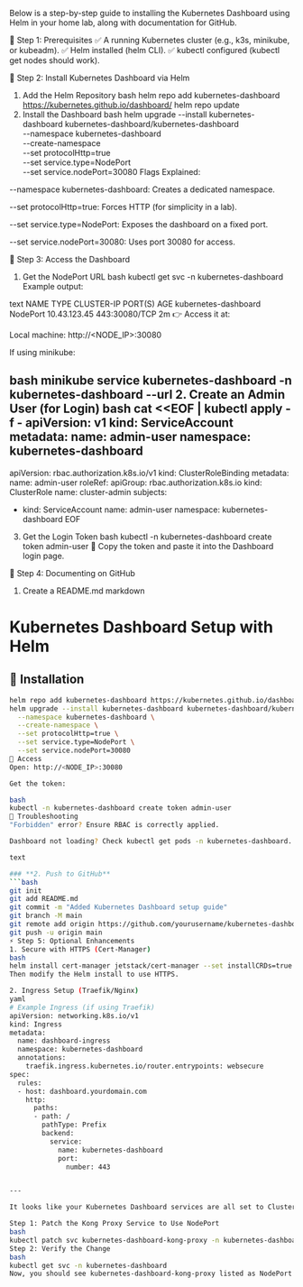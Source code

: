 Below is a step-by-step guide to installing the Kubernetes Dashboard using Helm in your home lab, along with documentation for GitHub.

📌 Step 1: Prerequisites
✅ A running Kubernetes cluster (e.g., k3s, minikube, or kubeadm).
✅ Helm installed (helm CLI).
✅ kubectl configured (kubectl get nodes should work).

🚀 Step 2: Install Kubernetes Dashboard via Helm
1. Add the Helm Repository
bash
helm repo add kubernetes-dashboard https://kubernetes.github.io/dashboard/
helm repo update
2. Install the Dashboard
bash
helm upgrade --install kubernetes-dashboard kubernetes-dashboard/kubernetes-dashboard \
  --namespace kubernetes-dashboard \
  --create-namespace \
  --set protocolHttp=true \
  --set service.type=NodePort \
  --set service.nodePort=30080
Flags Explained:

--namespace kubernetes-dashboard: Creates a dedicated namespace.

--set protocolHttp=true: Forces HTTP (for simplicity in a lab).

--set service.type=NodePort: Exposes the dashboard on a fixed port.

--set service.nodePort=30080: Uses port 30080 for access.

🔐 Step 3: Access the Dashboard
1. Get the NodePort URL
bash
kubectl get svc -n kubernetes-dashboard
Example output:

text
NAME                        TYPE       CLUSTER-IP      PORT(S)         AGE
kubernetes-dashboard        NodePort   10.43.123.45   443:30080/TCP   2m
👉 Access it at:

Local machine: http://<NODE_IP>:30080

If using minikube:

bash
minikube service kubernetes-dashboard -n kubernetes-dashboard --url
2. Create an Admin User (for Login)
bash
cat <<EOF | kubectl apply -f -
apiVersion: v1
kind: ServiceAccount
metadata:
  name: admin-user
  namespace: kubernetes-dashboard
---
apiVersion: rbac.authorization.k8s.io/v1
kind: ClusterRoleBinding
metadata:
  name: admin-user
roleRef:
  apiGroup: rbac.authorization.k8s.io
  kind: ClusterRole
  name: cluster-admin
subjects:
- kind: ServiceAccount
  name: admin-user
  namespace: kubernetes-dashboard
EOF
3. Get the Login Token
bash
kubectl -n kubernetes-dashboard create token admin-user
📌 Copy the token and paste it into the Dashboard login page.

📂 Step 4: Documenting on GitHub
1. Create a README.md
markdown
# Kubernetes Dashboard Setup with Helm

## 🚀 Installation
```bash
helm repo add kubernetes-dashboard https://kubernetes.github.io/dashboard/
helm upgrade --install kubernetes-dashboard kubernetes-dashboard/kubernetes-dashboard \
  --namespace kubernetes-dashboard \
  --create-namespace \
  --set protocolHttp=true \
  --set service.type=NodePort \
  --set service.nodePort=30080
🔐 Access
Open: http://<NODE_IP>:30080

Get the token:

bash
kubectl -n kubernetes-dashboard create token admin-user
📜 Troubleshooting
"Forbidden" error? Ensure RBAC is correctly applied.

Dashboard not loading? Check kubectl get pods -n kubernetes-dashboard.

text

### **2. Push to GitHub**
```bash
git init
git add README.md
git commit -m "Added Kubernetes Dashboard setup guide"
git branch -M main
git remote add origin https://github.com/yourusername/kubernetes-dashboard-setup.git
git push -u origin main
⚡ Step 5: Optional Enhancements
1. Secure with HTTPS (Cert-Manager)
bash
helm install cert-manager jetstack/cert-manager --set installCRDs=true
Then modify the Helm install to use HTTPS.

2. Ingress Setup (Traefik/Nginx)
yaml
# Example Ingress (if using Traefik)
apiVersion: networking.k8s.io/v1
kind: Ingress
metadata:
  name: dashboard-ingress
  namespace: kubernetes-dashboard
  annotations:
    traefik.ingress.kubernetes.io/router.entrypoints: websecure
spec:
  rules:
  - host: dashboard.yourdomain.com
    http:
      paths:
      - path: /
        pathType: Prefix
        backend:
          service:
            name: kubernetes-dashboard
            port:
              number: 443


---

It looks like your Kubernetes Dashboard services are all set to ClusterIP, which means they're not directly accessible from outside the cluster. Let's patch the kubernetes-dashboard-kong-proxy service to use NodePort so you can access it easily in your home lab.

Step 1: Patch the Kong Proxy Service to Use NodePort
bash
kubectl patch svc kubernetes-dashboard-kong-proxy -n kubernetes-dashboard -p '{"spec": {"type": "NodePort"}}'
Step 2: Verify the Change
bash
kubectl get svc -n kubernetes-dashboard
Now, you should see kubernetes-dashboard-kong-proxy listed as NodePort with a high port number (e.g., 3xxxx).


